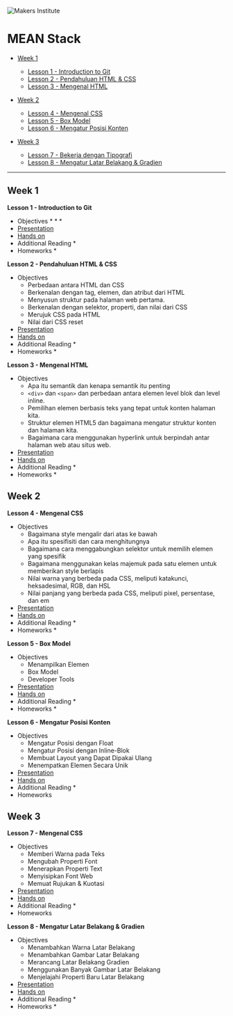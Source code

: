![Makers Institute](https://makersinstitute.id/img/logo-makersinstitute.png)

# MEAN Stack 

* [Week 1](#week-1)
	* [Lesson 1 - Introduction to Git](#lesson-1)
	* [Lesson 2 - Pendahuluan HTML &amp; CSS](#lesson-2)
	* [Lesson 3 - Mengenal HTML](#lesson-3)

* [Week 2](#week-2)
	* [Lesson 4 - Mengenal CSS](#lesson-4)
	* [Lesson 5 - Box Model](#lesson-5)
	* [Lesson 6 - Mengatur Posisi Konten](#lesson-6)

* [Week 3](#week-3)
	* [Lesson 7 - Bekerja dengan Tipografi](#lesson-7)
	* [Lesson 8 - Mengatur Latar Belakang &amp; Gradien](#lesson-8)

<hr>

## Week 1<a name="week-1"></a>
**Lesson 1 - Introduction to Git**<a name="lesson-1"></a>
* Objectives
    * 
    * 
    * 
* [Presentation](week-1/lesson-1/introduction-to-git.pdf)
* [Hands on]()
* Additional Reading
    * 
* Homeworks
    * 

**Lesson 2 - Pendahuluan HTML &amp; CSS**<a name="lesson-2"></a>
* Objectives
    * Perbedaan antara HTML dan CSS
    * Berkenalan dengan tag, elemen, dan atribut dari HTML
    * Menyusun struktur pada halaman web pertama.
    * Berkenalan dengan selektor, properti, dan nilai dari CSS
    * Merujuk CSS pada HTML
    * Nilai dari CSS reset
* [Presentation]()
* [Hands on]()
* Additional Reading
    * 
* Homeworks
    * 

**Lesson 3 - Mengenal HTML**<a name="lesson-3"></a>
* Objectives
    * Apa itu semantik dan kenapa semantik itu penting
    * `<div>` dan `<span>` dan perbedaan antara elemen level blok dan level inline.
    * Pemilihan elemen berbasis teks yang tepat untuk konten halaman kita.
    * Struktur elemen HTML5 dan bagaimana mengatur struktur konten dan halaman kita.
    * Bagaimana cara menggunakan hyperlink untuk berpindah antar halaman web atau situs web.
* [Presentation]()
* [Hands on]()
* Additional Reading
    * 
* Homeworks
    * 

## Week 2<a name="week-2"></a>
**Lesson 4 - Mengenal CSS**<a name="lesson-4"></a>
* Objectives
    * Bagaimana style mengalir dari atas ke bawah
    * Apa itu spesifisiti dan cara menghitungnya
    * Bagaimana cara menggabungkan selektor untuk memilih elemen yang spesifik
    * Bagaimana menggunakan kelas majemuk pada satu elemen untuk memberikan style berlapis
    * Nilai warna yang berbeda pada CSS, meliputi katakunci, heksadesimal, RGB, dan HSL
    * Nilai panjang yang berbeda pada CSS, meliputi pixel, persentase, dan em
* [Presentation]()
* [Hands on]()
* Additional Reading
    * 
* Homeworks
    * 

**Lesson 5 - Box Model**<a name="lesson-5"></a>
* Objectives
    * Menampilkan Elemen
    * Box Model
    * Developer Tools
* [Presentation](week-2/lesson-5/box-model.pdf)
* [Hands on](week-2/lesson-5/box-model.md)
* Additional Reading
    * 
* Homeworks
    * 

**Lesson 6 - Mengatur Posisi Konten**<a name="lesson-6"></a>
* Objectives
    * Mengatur Posisi dengan Float
    * Mengatur Posisi dengan Inline-Blok
    * Membuat Layout yang Dapat Dipakai Ulang
    * Menempatkan Elemen Secara Unik
* [Presentation](week-2/lesson-6/mengatur-posisi-konten.pdf)
* [Hands on](week-2/lesson-6/mengatur-posisi-konten.md)
* Additional Reading
    * 
* Homeworks

## Week 3<a name="week-3"></a>
**Lesson 7 - Mengenal CSS**<a name="lesson-7"></a>
* Objectives
    * Memberi Warna pada Teks
    * Mengubah Properti Font
    * Menerapkan Properti Text
    * Menyisipkan Font Web
    * Memuat Rujukan &amp; Kuotasi
* [Presentation](week-3/lesson-7/bekerja-dengan-tipografi.pdf)
* [Hands on](week-3/lesson-7/bekerja-dengan-tipografi.md)
* Additional Reading
    * 
* Homeworks

**Lesson 8 - Mengatur Latar Belakang &amp; Gradien**<a name="lesson-8"></a>
* Objectives
    * Menambahkan Warna Latar Belakang
    * Menambahkan Gambar Latar Belakang
    * Merancang Latar Belakang Gradien
    * Menggunakan Banyak Gambar Latar Belakang
    * Menjelajahi Properti Baru Latar Belakang
* [Presentation](week-3/lesson-8/mengatur-latar-belakang-&-Gradien.pdf)
* [Hands on](week-3/lesson-8/mengatur-latar-belakang-&-Gradien.md)
* Additional Reading
    * 
* Homeworks
    * 